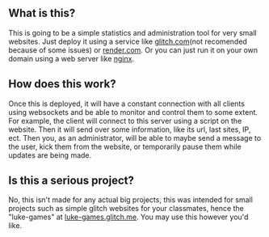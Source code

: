 ## What is this?

This is going to be a simple statistics and administration tool for very small websites. Just deploy it using a service like [glitch.com](https://glitch.com)(not recomended because of some issues) or [render.com](https://render.com). Or you can just run it on your own domain using a web server like [nginx](https://nginx.org).

## How does this work?

Once this is deployed, it will have a constant connection with all clients using websockets and be able to monitor and control them to some extent. For example, the client will connect to this server using a script on the website. Then it will send over some information, like its url, last sites, IP, ect. Then you, as an administrator, will be able to maybe send a message to the user, kick them from the website, or temporarily pause them while updates are being made.

## Is this a serious project?

No, this isn't made for any actual big projects, this was intended for small projects such as simple glitch websites for your classmates, hence the "luke-games" at [luke-games.glitch.me](https://luke-games.glitch.me). You may use this however you'd like.